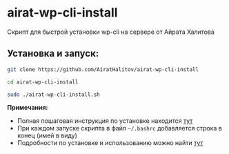 # airat-wp-cli-install
Скрипт для быстрой установки wp-cli на сервере от Айрата Халитова

## Установка и запуск:
```bash
git clone https://github.com/AiratHalitov/airat-wp-cli-install

cd airat-wp-cli-install

sudo ./airat-wp-cli-install.sh
```

**Примечания:** 
- Полная пошаговая инструкция по установке находится [тут](https://redis.io/topics/quickstart)
- При каждом запуске скрипта в файл `~/.bashrc` добавляется строка в конец (имей в виду)
- Подробности по установке и использованию можно найти [тут](https://wp-cli.org/)
